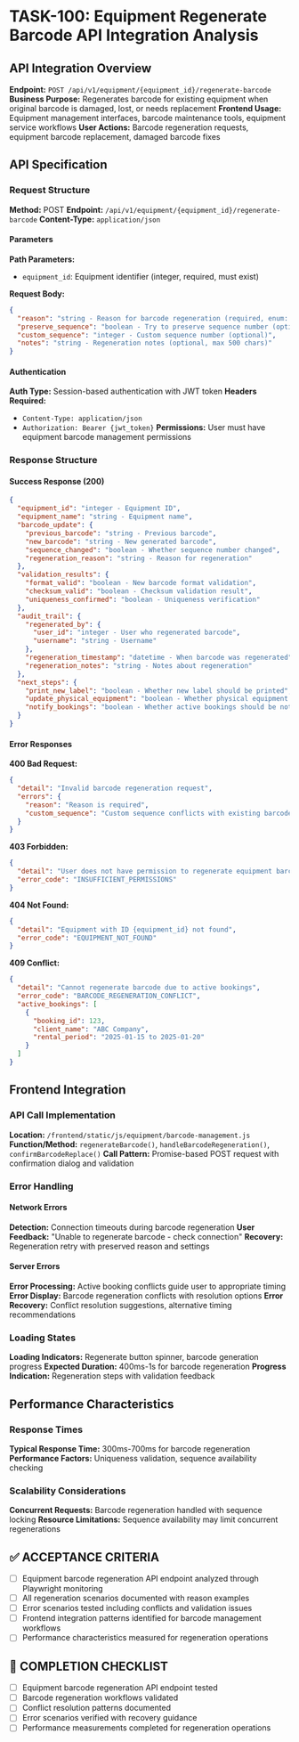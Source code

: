 # TASK-100: Equipment Regenerate Barcode API Integration Analysis

## API Integration Overview

**Endpoint:** `POST /api/v1/equipment/{equipment_id}/regenerate-barcode`
**Business Purpose:** Regenerates barcode for existing equipment when original barcode is damaged, lost, or needs replacement
**Frontend Usage:** Equipment management interfaces, barcode maintenance tools, equipment service workflows
**User Actions:** Barcode regeneration requests, equipment barcode replacement, damaged barcode fixes

## API Specification

### Request Structure

**Method:** POST
**Endpoint:** `/api/v1/equipment/{equipment_id}/regenerate-barcode`
**Content-Type:** `application/json`

#### Parameters

**Path Parameters:**
- `equipment_id`: Equipment identifier (integer, required, must exist)

**Request Body:**

```json
{
  "reason": "string - Reason for barcode regeneration (required, enum: DAMAGED, LOST, DUPLICATE, MAINTENANCE)",
  "preserve_sequence": "boolean - Try to preserve sequence number (optional, default: false)",
  "custom_sequence": "integer - Custom sequence number (optional)",
  "notes": "string - Regeneration notes (optional, max 500 chars)"
}
```

#### Authentication

**Auth Type:** Session-based authentication with JWT token
**Headers Required:**
- `Content-Type: application/json`
- `Authorization: Bearer {jwt_token}`
**Permissions:** User must have equipment barcode management permissions

### Response Structure

#### Success Response (200)

```json
{
  "equipment_id": "integer - Equipment ID",
  "equipment_name": "string - Equipment name",
  "barcode_update": {
    "previous_barcode": "string - Previous barcode",
    "new_barcode": "string - New generated barcode",
    "sequence_changed": "boolean - Whether sequence number changed",
    "regeneration_reason": "string - Reason for regeneration"
  },
  "validation_results": {
    "format_valid": "boolean - New barcode format validation",
    "checksum_valid": "boolean - Checksum validation result",
    "uniqueness_confirmed": "boolean - Uniqueness verification"
  },
  "audit_trail": {
    "regenerated_by": {
      "user_id": "integer - User who regenerated barcode",
      "username": "string - Username"
    },
    "regeneration_timestamp": "datetime - When barcode was regenerated",
    "regeneration_notes": "string - Notes about regeneration"
  },
  "next_steps": {
    "print_new_label": "boolean - Whether new label should be printed",
    "update_physical_equipment": "boolean - Whether physical equipment needs updating",
    "notify_bookings": "boolean - Whether active bookings should be notified"
  }
}
```

#### Error Responses

**400 Bad Request:**

```json
{
  "detail": "Invalid barcode regeneration request",
  "errors": {
    "reason": "Reason is required",
    "custom_sequence": "Custom sequence conflicts with existing barcode"
  }
}
```

**403 Forbidden:**

```json
{
  "detail": "User does not have permission to regenerate equipment barcodes",
  "error_code": "INSUFFICIENT_PERMISSIONS"
}
```

**404 Not Found:**

```json
{
  "detail": "Equipment with ID {equipment_id} not found",
  "error_code": "EQUIPMENT_NOT_FOUND"
}
```

**409 Conflict:**

```json
{
  "detail": "Cannot regenerate barcode due to active bookings",
  "error_code": "BARCODE_REGENERATION_CONFLICT",
  "active_bookings": [
    {
      "booking_id": 123,
      "client_name": "ABC Company",
      "rental_period": "2025-01-15 to 2025-01-20"
    }
  ]
}
```

## Frontend Integration

### API Call Implementation

**Location:** `/frontend/static/js/equipment/barcode-management.js`
**Function/Method:** `regenerateBarcode()`, `handleBarcodeRegeneration()`, `confirmBarcodeReplace()`
**Call Pattern:** Promise-based POST request with confirmation dialog and validation

### Error Handling

#### Network Errors
**Detection:** Connection timeouts during barcode regeneration
**User Feedback:** "Unable to regenerate barcode - check connection"
**Recovery:** Regeneration retry with preserved reason and settings

#### Server Errors
**Error Processing:** Active booking conflicts guide user to appropriate timing
**Error Display:** Barcode regeneration conflicts with resolution options
**Error Recovery:** Conflict resolution suggestions, alternative timing recommendations

### Loading States

**Loading Indicators:** Regenerate button spinner, barcode generation progress
**Expected Duration:** 400ms-1s for barcode regeneration
**Progress Indication:** Regeneration steps with validation feedback

## Performance Characteristics

### Response Times
**Typical Response Time:** 300ms-700ms for barcode regeneration
**Performance Factors:** Uniqueness validation, sequence availability checking

### Scalability Considerations
**Concurrent Requests:** Barcode regeneration handled with sequence locking
**Resource Limitations:** Sequence availability may limit concurrent regenerations

## ✅ ACCEPTANCE CRITERIA

- [ ] Equipment barcode regeneration API endpoint analyzed through Playwright monitoring
- [ ] All regeneration scenarios documented with reason examples
- [ ] Error scenarios tested including conflicts and validation issues
- [ ] Frontend integration patterns identified for barcode management workflows
- [ ] Performance characteristics measured for regeneration operations

## 📝 COMPLETION CHECKLIST

- [ ] Equipment barcode regeneration API endpoint tested
- [ ] Barcode regeneration workflows validated
- [ ] Conflict resolution patterns documented
- [ ] Error scenarios verified with recovery guidance
- [ ] Performance measurements completed for regeneration operations
